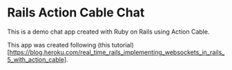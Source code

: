 # Rails Action Cable Chat

This is a demo chat app created with Ruby on Rails using Action Cable.

This app was created following (this tutorial)[https://blog.heroku.com/real_time_rails_implementing_websockets_in_rails_5_with_action_cable].
